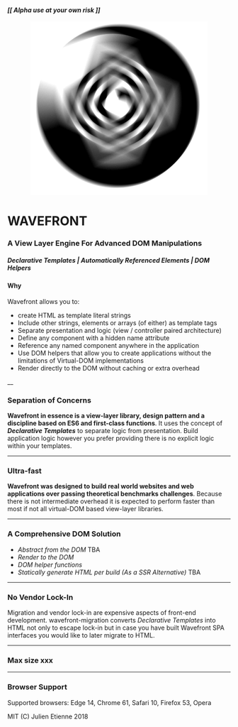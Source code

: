 #### _[[ Alpha use at your own risk ]]_

<p align="center">
<img src="https://github.com/julienetie/img/blob/master/wavefront-med.pdf.png?raw=true"/>
</p>

# WAVEFRONT

### A View Layer Engine For Advanced DOM Manipulations

##### Declarative Templates *|* Automatically Referenced Elements *|* DOM Helpers


#### Why
Wavefront allows you to: 
- create HTML as template literal strings
- Include other strings, elements or arrays (of either) as template tags
- Separate presentation and logic (view / controller paired architecture) 
- Define any component with a hidden name attribute 
- Reference any named component anywhere in the application
- Use DOM helpers that allow you to create applications without the limitations of Virtual-DOM implementations
- Render directly to the DOM without caching or extra overhead

__ 
### Separation of Concerns
**Wavefront in essence is a view-layer library, design pattern and a discipline based on ES6 and first-class functions**. It uses the concept of **_Declarative Templates_** to separate logic from presentation. Build application logic however you prefer providing there is no explicit logic within your templates. 
___
### Ultra-fast
**Wavefront was designed to build real world websites and web applications over passing theoretical benchmarks challenges**.
Because there is not intermediate overhead it is expected to perform faster than most if not all virtual-DOM based view-layer libraries. 
___
### A Comprehensive DOM Solution
- _Abstract from the DOM_ TBA
- _Render to the DOM_
- _DOM helper functions_
- _Statically generate HTML per build (As a SSR Alternative)_ TBA
___
### No Vendor Lock-In
Migration and vendor lock-in are expensive aspects of front-end development. wavefront-migration converts _Declarative Templates_ into HTML not only to escape lock-in but in case you have built Wavefront SPA interfaces you would like to later migrate to HTML.  
___
### Max size xxx
___
### Browser Support
Supported browsers:
Edge 14, Chrome 61, Safari 10, Firefox 53, Opera


MIT (C) Julien Etienne 2018
